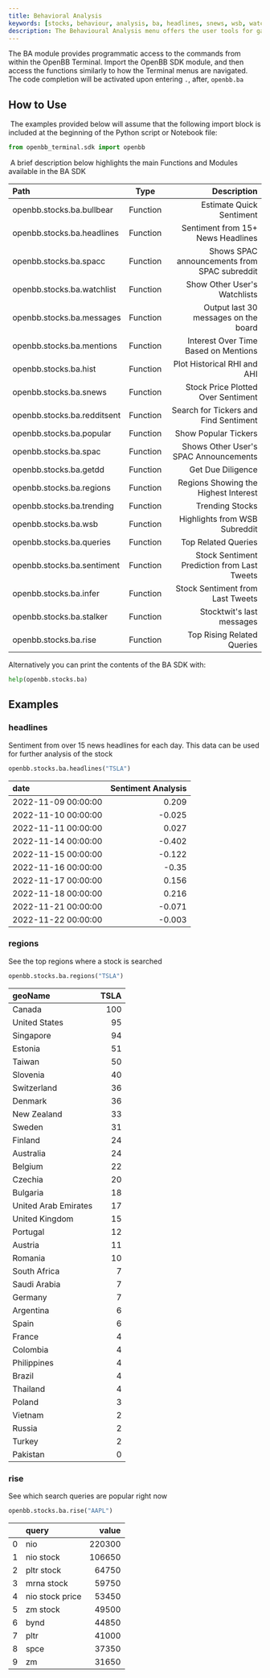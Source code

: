 ```yaml
---
title: Behavioral Analysis
keywords: [stocks, behaviour, analysis, ba, headlines, snews, wsb, watchlist, popular, spac, trending, stalking, bullbear, messages, inter, sentiment, Google, Twitter, Reddit, Stocktwits, SentimentInvestor, Cramer, Jim, mentions, regions, interest, queries, rise, trend, hist, jcrd, jctr, how to, usage]
description: The Behavioural Analysis menu offers the user tools for gauging the overall public sentiment of a company online. The complexity of the tools range from message board scrapers to deep learning algorithms for financial analysis and prediction.
---
```




The BA module provides programmatic access to the commands from within the OpenBB Terminal. Import the OpenBB SDK module, and then access the functions similarly to how the Terminal menus are navigated. The code completion will be activated upon entering `.`, after, `openbb.ba`
​

## How to Use

​
The examples provided below will assume that the following import block is included at the beginning of the Python script or Notebook file:
​

```python
from openbb_terminal.sdk import openbb
```

​
A brief description below highlights the main Functions and Modules available in the BA SDK

| Path                       |    Type    |                                  Description |
| :------------------------- | :--------: | -------------------------------------------: |
| openbb.stocks.ba.bullbear         |  Function  |                     Estimate Quick Sentiment |
| openbb.stocks.ba.headlines        |  Function  |            Sentiment from 15+ News Headlines |
| openbb.stocks.ba.spacc            |  Function  | Shows SPAC announcements from SPAC subreddit |
| openbb.stocks.ba.watchlist        |  Function  |                 Show Other User's Watchlists |
| openbb.stocks.ba.messages         |  Function  |         Output last 30 messages on the board |
| openbb.stocks.ba.mentions         |  Function  |         Interest Over Time Based on Mentions |
| openbb.stocks.ba.hist             |  Function  |                  Plot Historical RHI and AHI |
| openbb.stocks.ba.snews            |  Function  |           Stock Price Plotted Over Sentiment |
| openbb.stocks.ba.redditsent       |  Function  |        Search for Tickers and Find Sentiment |
| openbb.stocks.ba.popular          |  Function  |                         Show Popular Tickers |
| openbb.stocks.ba.spac             |  Function  |        Shows Other User's SPAC Announcements |
| openbb.stocks.ba.getdd            |  Function  |                            Get Due Diligence |
| openbb.stocks.ba.regions          |  Function  |         Regions Showing the Highest Interest |
| openbb.stocks.ba.trending         |  Function  |                              Trending Stocks |
| openbb.stocks.ba.wsb              |  Function  |                Highlights from WSB Subreddit |
| openbb.stocks.ba.queries          |  Function  |                          Top Related Queries |
| openbb.stocks.ba.sentiment        |  Function  |  Stock Sentiment Prediction from Last Tweets |
| openbb.stocks.ba.infer            |  Function  |             Stock Sentiment from Last Tweets |
| openbb.stocks.ba.stalker          |  Function  |                    Stocktwit's last messages |
| openbb.stocks.ba.rise             |  Function  |                   Top Rising Related Queries |

Alternatively you can print the contents of the BA SDK with:

```python
help(openbb.stocks.ba)
```

## Examples

### headlines

Sentiment from over 15 news headlines for each day. This data can be used for further analysis of the stock

```python
openbb.stocks.ba.headlines("TSLA")
```

| date                |   Sentiment Analysis |
|:--------------------|---------------------:|
| 2022-11-09 00:00:00 |                0.209 |
| 2022-11-10 00:00:00 |               -0.025 |
| 2022-11-11 00:00:00 |                0.027 |
| 2022-11-14 00:00:00 |               -0.402 |
| 2022-11-15 00:00:00 |               -0.122 |
| 2022-11-16 00:00:00 |               -0.35  |
| 2022-11-17 00:00:00 |                0.156 |
| 2022-11-18 00:00:00 |                0.216 |
| 2022-11-21 00:00:00 |               -0.071 |
| 2022-11-22 00:00:00 |               -0.003 |

### regions

See the top regions where a stock is searched

```python
openbb.stocks.ba.regions("TSLA")
```

| geoName                                |   TSLA |
|:---------------------------------------|-------:|
| Canada                                 |    100 |
| United States                          |     95 |
| Singapore                              |     94 |
| Estonia                                |     51 |
| Taiwan                                 |     50 |
| Slovenia                               |     40 |
| Switzerland                            |     36 |
| Denmark                                |     36 |
| New Zealand                            |     33 |
| Sweden                                 |     31 |
| Finland                                |     24 |
| Australia                              |     24 |
| Belgium                                |     22 |
| Czechia                                |     20 |
| Bulgaria                               |     18 |
| United Arab Emirates                   |     17 |
| United Kingdom                         |     15 |
| Portugal                               |     12 |
| Austria                                |     11 |
| Romania                                |     10 |
| South Africa                           |      7 |
| Saudi Arabia                           |      7 |
| Germany                                |      7 |
| Argentina                              |      6 |
| Spain                                  |      6 |
| France                                 |      4 |
| Colombia                               |      4 |
| Philippines                            |      4 |
| Brazil                                 |      4 |
| Thailand                               |      4 |
| Poland                                 |      3 |
| Vietnam                                |      2 |
| Russia                                 |      2 |
| Turkey                                 |      2 |
| Pakistan                               |      0 |

### rise

See which search queries are popular right now

```python
openbb.stocks.ba.rise("AAPL")
```

|    | query           |   value |
|---:|:----------------|--------:|
|  0 | nio             |  220300 |
|  1 | nio stock       |  106650 |
|  2 | pltr stock      |   64750 |
|  3 | mrna stock      |   59750 |
|  4 | nio stock price |   53450 |
|  5 | zm stock        |   49500 |
|  6 | bynd            |   44850 |
|  7 | pltr            |   41000 |
|  8 | spce            |   37350 |
|  9 | zm              |   31650 |
